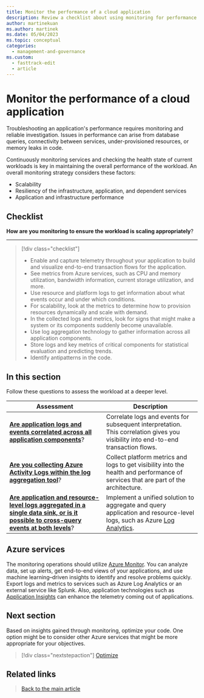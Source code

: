 ```yaml
---
title: Monitor the performance of a cloud application
description: Review a checklist about using monitoring for performance efficiency. Consider scalability, app and infrastructure performance, and resiliency.
author: martinekuan
ms.author: martinek
ms.date: 05/04/2023
ms.topic: conceptual
categories:
  - management-and-governance
ms.custom:
  - fasttrack-edit
  - article
---
```


# Monitor the performance of a cloud application

Troubleshooting an application's performance requires monitoring and reliable investigation. Issues in performance can arise from database queries, connectivity between services, under-provisioned resources, or memory leaks in code.

Continuously monitoring services and checking the health state of current workloads is key in maintaining the overall performance of the workload. An overall monitoring strategy considers these factors:

- Scalability
- Resiliency of the infrastructure, application, and dependent services
- Application and infrastructure performance

## Checklist

**How are you monitoring to ensure the workload is scaling appropriately**?
***
> [!div class="checklist"]
>
> - Enable and capture telemetry throughout your application to build and visualize end-to-end transaction flows for the application.
> - See metrics from Azure services, such as CPU and memory utilization, bandwidth information, current storage utilization, and more.
> - Use resource and platform logs to get information about what events occur and under which conditions.
> - For scalability, look at the metrics to determine how to provision resources dynamically and scale with demand.
> - In the collected logs and metrics, look for signs that might make a system or its components suddenly become unavailable.
> - Use log aggregation technology to gather information across all application components.
> - Store logs and key metrics of critical components for statistical evaluation and predicting trends.
> - Identify antipatterns in the code.

## In this section

Follow these questions to assess the workload at a deeper level.

|Assessment|Description|
|---|---|
|[**Are application logs and events correlated across all application components**](monitor-application.md)?|Correlate logs and events for subsequent interpretation. This correlation gives you visibility into end-to-end transaction flows.|
|[**Are you collecting Azure Activity Logs within the log aggregation tool**](monitor-infrastructure.md)?|Collect platform metrics and logs to get visibility into the health and performance of services that are part of the architecture.|
|[**Are application and resource-level logs aggregated in a single data sink, or is it possible to cross-query events at both levels**](monitor-analyze.md)?|Implement a unified solution to aggregate and query application and resource-level logs, such as Azure [Log Analytics](/azure/azure-monitor/logs/log-analytics-overview).|

## Azure services

The monitoring operations should utilize [Azure Monitor](https://azure.microsoft.com/services/monitor/). You can analyze data, set up alerts, get end-to-end views of your applications, and use machine learning–driven insights to identify and resolve problems quickly. Export logs and metrics to services such as Azure Log Analytics or an external service like Splunk. Also, application technologies such as [Application Insights](/azure/azure-monitor/app/app-insights-overview) can enhance the telemetry coming out of applications.

## Next section

Based on insights gained through monitoring, optimize your code. One option might be to consider other Azure services that might be more appropriate for your objectives.

> [!div class="nextstepaction"]
> [Optimize](optimize.md)

## Related links

> [Back to the main article](overview.md)
